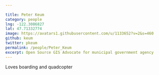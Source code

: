 ```yaml
---
 
title: Peter Keum
category: people
lng: -122.3086827
lat: 47.71332774
image: https://avatars1.githubusercontent.com/u/1133652?v=2&s=460
github: keum
twitter: pkeum
permalink: /people/Peter_Keum
excerpt: Open Source GIS Advocate for municipal government agency
---
```

Loves boarding and quadcopter
